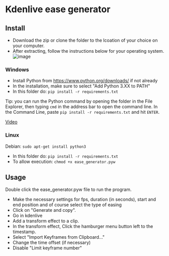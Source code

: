 # Kdenlive ease generator

## Install
* Download the zip or clone the folder to the lcoation of your choice on your computer.
* After extracting, follow the instructions below for your operating system.
![image](https://user-images.githubusercontent.com/95003834/232543469-c229a002-a6db-41ae-97d6-be9d44649748.png)

### Windows

* Install Python from https://www.python.org/downloads/ if not already
* In the installation, make sure to select "Add Python 3.XX to PATH"
* In this folder do: `pip install -r requirements.txt`

Tip: you can run the Python command by opening the folder in the File Explorer, then typing `cmd` in the address bar to open the command line.
In the Command Line, paste `pip install -r requirements.txt` and hit `ENTER`.

[Video](https://i.imgur.com/vpQiKhF.mp4)

### Linux

Debian: `sudo apt-get install python3`

* In this folder do: `pip install -r requirements.txt`
* To allow execution: `chmod +x ease_generator.pyw`

## Usage

Double click the ease_generator.pyw file to run the program.

* Make the necessary settings for fps, duration (in seconds), start and end position and of course select the type of easing
* Click on "Generate and copy".
* Go in kdenlive
* Add a transform effect to a clip.
* In the transform effect, Click the hamburger menu button left to the timestamp.
* Select "Import Keyframes from Clipboard..."
* Change the time offset (if necessary)
* Disable "Limit keyframe number"
